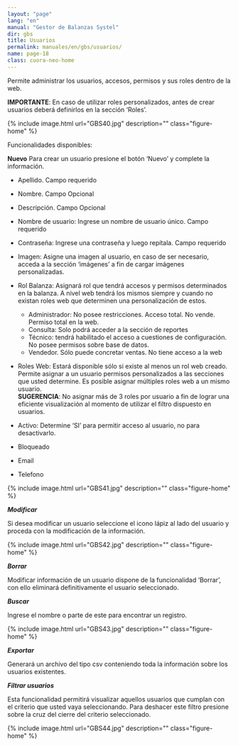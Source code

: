 ```yaml
---
layout: "page"
lang: "en"
manual: "Gestor de Balanzas Systel"
dir: gbs
title: Usuarios
permalink: manuales/en/gbs/usuarios/
name: page-18
class: cuora-neo-home
---
```


Permite administrar los usuarios, accesos, permisos y sus roles dentro de la web.

**IMPORTANTE**: En caso de utilizar roles personalizados, antes de crear usuarios deberá definirlos en la sección ‘Roles’.

{% include image.html url="GBS40.jpg" description="" class="figure-home" %}

Funcionalidades disponibles:

**Nuevo**
Para crear un usuario presione el botón ‘Nuevo’ y complete la información.

- Apellido. Campo requerido
- Nombre. Campo Opcional
- Descripción. Campo Opcional
- Nombre de usuario: Ingrese un nombre de usuario único. Campo requerido
- Contraseña: Ingrese una contraseña y luego repítala. Campo requerido
- Imagen: Asigne una imagen al usuario, en caso de ser necesario, acceda a la sección ‘imágenes’ a fin de cargar imágenes personalizadas.
- Rol Balanza: Asignará rol que tendrá accesos y permisos determinados en la balanza. A nivel web tendrá los mismos siempre y cuando no existan roles web que determinen una personalización de estos.
    -  Administrador: No posee restricciones. Acceso total. No vende. Permiso total en la web.
    -  Consulta: Solo podrá acceder a la sección de reportes
    -  Técnico: tendrá habilitado el acceso a cuestiones de configuración. No posee permisos sobre base de datos.
    -  Vendedor. Sólo puede concretar ventas. No tiene acceso a la web
- Roles Web: Estará disponible sólo si existe al menos un rol web creado. Permite asignar a un usuario permisos personalizados a las secciones que usted determine. Es posible asignar múltiples roles web a un mismo usuario. <br>
**SUGERENCIA**: No asignar más de 3 roles por usuario a fin de lograr una eficiente visualización al momento de utilizar el filtro dispuesto en usuarios.

- Activo: Determine ‘SI’ para permitir acceso al usuario, no para desactivarlo.
- Bloqueado
- Email
- Telefono

{% include image.html url="GBS41.jpg" description="" class="figure-home" %}

***Modificar***

Si desea modificar un usuario seleccione el icono lápiz al lado del usuario y proceda con la modificación de la información.

{% include image.html url="GBS42.jpg" description="" class="figure-home" %}

***Borrar***

Modificar información de un usuario dispone de la funcionalidad ‘Borrar’, con ello eliminará definitivamente el usuario seleccionado.

***Buscar***

Ingrese el nombre o parte de este para encontrar un registro.

{% include image.html url="GBS43.jpg" description="" class="figure-home" %}

***Exportar***

Generará un archivo del tipo csv conteniendo toda la información sobre los usuarios existentes.

***Filtrar usuarios***

Esta funcionalidad permitirá visualizar aquellos usuarios que cumplan con el criterio que usted vaya seleccionando. Para deshacer este filtro presione sobre la cruz del cierre del criterio seleccionado.

{% include image.html url="GBS44.jpg" description="" class="figure-home" %}

